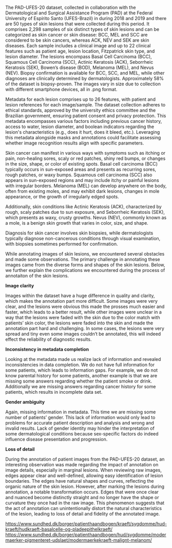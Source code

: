 The PAD-UFES-20 dataset, collected in collaboration with the Dermatological and Surgical Assistance Program (PAD) at the Federal University of Espírito Santo (UFES-Brazil) in during 2018 and 2019 and there are 50 types of skin lesions that were collected during this period. It comprises 2,298 samples of six distinct types of skin lesions and can be categorized as skin cancer or skin disease: BCC, MEL and SCC are considered to be skin cancers, whereas ACK, NEV and SEK are skin diseases. Each sample includes a clinical image and up to 22 clinical features such as patient age, lesion location, Fitzpatrick skin type, and lesion diameter. The lesions encompass Basal Cell Carcinoma (BCC), Squamous Cell Carcinoma (SCC), Actinic Keratosis (ACK), Seborrheic Keratosis (SEK), Bowen’s disease (BOD), Melanoma (MEL), and Nevus (NEV). Biopsy confirmation is available for BCC, SCC, and MEL, while other diagnoses are clinically determined by dermatologists. Approximately 58% of the dataset is biopsy-proven. The images vary in size due to collection with different smartphone devices, all in .png format. 

Metadata for each lesion comprises up to 26 features, with patient and lesion references for each image/sample. The dataset collection adheres to ethical standards, approved by the university ethics committee and the Brazilian government, ensuring patient consent and privacy protection. This metadata encompasses various factors including previous cancer history, access to water, lesion diameter, and boolean indicators regarding the lesion's characteristics (e.g., does it hurt, does it bleed, etc.). Leveraging this metadata alongside masks and annotations could facilitate assessing whether image recognition results align with specific parameters.

Skin cancer can manifest in various ways with symptoms such as itching or pain, non-healing sores, scaly or red patches, shiny red bumps, or changes in the size, shape, or color of existing spots. Basal cell carcinoma (BCC) typically occurs in sun-exposed areas and presents as recurring sores, rough patches, or waxy bumps. Squamous cell carcinoma (SCC) also appears in sun-exposed regions and may include itchy or painful lesions with irregular borders. Melanoma (MEL) can develop anywhere on the body, often from existing moles, and may exhibit dark lesions, changes in mole appearance, or the growth of irregularly edged spots.

Additionally, skin conditions like Actinic Keratosis (ACK), characterized by rough, scaly patches due to sun exposure, and Seborrheic Keratosis (SEK), which presents as waxy, crusty growths. Nevus (NEV), commonly known as a mole, is a benign skin growth that varies in color, size, and shape.

Diagnosis for skin cancer involves skin biopsies, while dermatologists typically diagnose non-cancerous conditions through visual examination, with biopsies sometimes performed for confirmation.

While annotating images of skin lesions, we encountered several obstacles and made some observations. The primary challenge in annotating these images came from the diverse forms and shapes of the skin lesions. Below, we further explain the complications we encountered during the process of annotaiton of the skin lesions.

**Image clarity** 

Images within the dataset have a huge difference in quality and clarity, which makes the annotation part more difficult. Some images were very clear, and the lesions were obvious this made the prosses much easier and faster, which leads to a better result, while other images were unclear in a way that the lesions were faded with the skin due to the color match with patients’ skin color, the lesions were faded into the skin and made the annotation part hard and challenging. In some cases, the lesions were very spread and tiny even some images couldn’t be annotated, this will indeed effect the reliability of diagnostic results.


**Inconsistency in metadata completion**

Looking at the metadata made us realize lack of information and revealed inconsistencies in data completion. We do not have full information for some patients, which leads to information gaps. For example, we do not know parental history for some patients, another example is that we are missing some answers regarding whether the patient smoke or drink. Additionally we are missing answers regarding cancer history for some patients, which results in incomplete data set.


**Gender ambiguity**

Again, missing information in metadata. This time we are missing some number of patients’ gender. This lack of information would only lead to problems for accurate patient description and analysis and wrong and invalid results. Lack of gender identity may hinder the interpretation of some dermatological conditions because sex-specific factors do indeed influence disease presentation and progression.


**Loss of detail** 

During the annotation of patient images from the PAD-UFES-20 dataset, an interesting observation was made regarding the impact of annotation on image details, especially in marginal lesions. When reviewing raw images, edges appear clear and well-defined, allowing easy identification of lesion boundaries. The edges have natural shapes and curves, reflecting the organic nature of the skin lesion. 
However, after marking the lesions during annotation, a notable transformation occurs. Edges that were once clear and nuanced become distinctly straight and no longer have the shape or curvature they once had in the raw image. This phenomenon suggests that the act of annotation can unintentionally distort the natural characteristics of the lesion, leading to loss of detail and fidelity of the annotated image.



https://www.sundhed.dk/borger/patienthaandbogen/kraeft/sygdomme/hud-kraeft/hudkraeft-basalcelle-og-pladeepithelkraeft/
https://www.sundhed.dk/borger/patienthaandbogen/hud/sygdomme/modermaerker-pigmenteret-udslaet/modermaerkekraeft-malignt-melanom/

